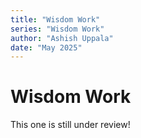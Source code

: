 ```yaml
---
title: "Wisdom Work"
series: "Wisdom Work"
author: "Ashish Uppala"
date: "May 2025"
---
```


# Wisdom Work

This one is still under review!